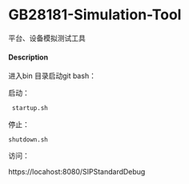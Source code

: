 # GB28181-Simulation-Tool

平台、设备模拟测试工具

#### Description



进入bin 目录启动git bash：

启动：

~~~bash
 startup.sh
~~~

停止：

~~~
shutdown.sh
~~~

访问：

https://locahost:8080/SIPStandardDebug
